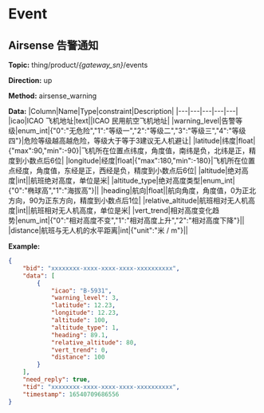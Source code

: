 




 # Event

## Airsense 告警通知
**Topic:** thing/product/*{gateway_sn}*/events

**Direction:** up

**Method:** airsense_warning

**Data:** 
|Column|Name|Type|constraint|Description|
|---|---|---|---|---|
|icao|ICAO 飞机地址|text||ICAO 民用航空飞机地址|
|warning_level|告警等级|enum_int|{&#34;0&#34;:&#34;无危险&#34;,&#34;1&#34;:&#34;等级一&#34;,&#34;2&#34;:&#34;等级二&#34;,&#34;3&#34;:&#34;等级三&#34;,&#34;4&#34;:&#34;等级四&#34;}|危险等级越高越危险，等级大于等于3建议无人机避让|
|latitude|纬度|float|{&#34;max&#34;:90,&#34;min&#34;:-90}|飞机所在位置点纬度，角度值，南纬是负，北纬是正，精度到小数点后6位|
|longitude|经度|float|{&#34;max&#34;:180,&#34;min&#34;:-180}|飞机所在位置点经度，角度值，东经是正，西经是负，精度到小数点后6位|
|altitude|绝对高度|int||航班绝对高度，单位是米|
|altitude_type|绝对高度类型|enum_int|{&#34;0&#34;:&#34;椭球高&#34;,&#34;1&#34;:&#34;海拔高&#34;}||
|heading|航向|float||航向角度，角度值，0为正北方向，90为正东方向，精度到小数点后1位|
|relative_altitude|航班相对无人机高度|int||航班相对无人机高度，单位是米|
|vert_trend|相对高度变化趋势|enum_int|{&#34;0&#34;:&#34;相对高度不变&#34;,&#34;1&#34;:&#34;相对高度上升&#34;,&#34;2&#34;:&#34;相对高度下降&#34;}||
|distance|航班与无人机的水平距离|int|{&#34;unit&#34;:&#34;米 / m&#34;}||

 

**Example:**
```json
{
	"bid": "xxxxxxxx-xxxx-xxxx-xxxx-xxxxxxxxxx",
	"data": [
		{
			"icao": "B-5931",
			"warning_level": 3,
			"latitude": 12.23,
			"longitude": 12.23,
			"altitude": 100,
			"altitude_type": 1,
			"heading": 89.1,
			"relative_altitude": 80,
			"vert_trend": 0,
			"distance": 100
		}
	],
	"need_reply": true,
	"tid": "xxxxxxxx-xxxx-xxxx-xxxx-xxxxxxxxxx",
	"timestamp": 16540709686556
}
```












